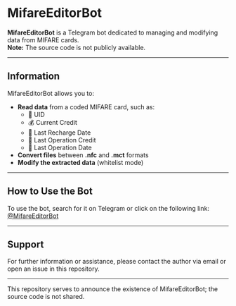 # MifareEditorBot

**MifareEditorBot** is a Telegram bot dedicated to managing and modifying data from MIFARE cards.  
**Note:** The source code is not publicly available.

---

## Information

MifareEditorBot allows you to:
- **Read data** from a coded MIFARE card, such as:
  - 🔢 UID
  - 💰 Current Credit
  - 📅 Last Recharge Date
  - 💸 Last Operation Credit
  - 📆 Last Operation Date
- **Convert files** between **.nfc** and **.mct** formats
- **Modify the extracted data** (whitelist mode)

---

## How to Use the Bot

To use the bot, search for it on Telegram or click on the following link:  
[@MifareEditorBot](https://t.me/MifareEditorBot)

---

## Support

For further information or assistance, please contact the author via email or open an issue in this repository.

---

This repository serves to announce the existence of MifareEditorBot; the source code is not shared.
